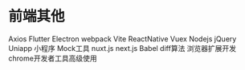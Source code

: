# 前端其他

Axios
Flutter
Electron
webpack
Vite
ReactNative
Vuex
Nodejs
jQuery
Uniapp
小程序
Mock工具
nuxt.js
next.js
Babel
diff算法
浏览器扩展开发
chrome开发者工具高级使用
